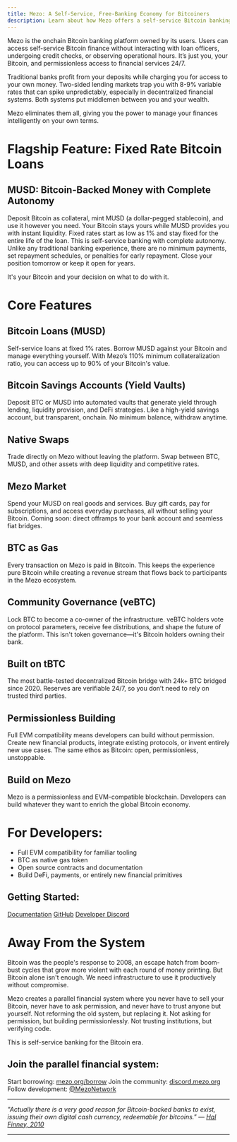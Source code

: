 ```yaml
---
title: Mezo: A Self-Service, Free-Banking Economy for Bitcoiners
description: Learn about how Mezo offers a self-service Bitcoin banking service where you can borrow against BTC collateral.
---
```


Mezo is the onchain Bitcoin banking platform owned by its users. Users can access self-service Bitcoin finance without interacting with loan officers, undergoing credit checks, or observing operational hours. It’s just you, your Bitcoin, and permissionless access to financial services 24/7.

Traditional banks profit from your deposits while charging you for access to your own money. Two-sided lending markets trap you with 8-9% variable rates that can spike unpredictably, especially in decentralized financial systems. Both systems put middlemen between you and your wealth.

Mezo eliminates them all, giving you the power to manage your finances intelligently on your own terms.

# Flagship Feature: Fixed Rate Bitcoin Loans
## MUSD: Bitcoin-Backed Money with Complete Autonomy
Deposit Bitcoin as collateral, mint MUSD (a dollar-pegged stablecoin), and use it however you need. Your Bitcoin stays yours while MUSD provides you with instant liquidity. Fixed rates start as low as 1% and stay fixed for the entire life of the loan.
This is self-service banking with complete autonomy. Unlike any traditional banking experience, there are no minimum payments, set repayment schedules, or penalties for early repayment. Close your position tomorrow or keep it open for years. 

It's your Bitcoin and your decision on what to do with it.

# Core Features
## Bitcoin Loans (MUSD)
Self-service loans at fixed 1% rates. Borrow MUSD against your Bitcoin and manage everything yourself. With Mezo’s 110% minimum collateralization ratio, you can access up to 90% of your Bitcoin's value.

## Bitcoin Savings Accounts (Yield Vaults)
Deposit BTC or MUSD into automated vaults that generate yield through lending, liquidity provision, and DeFi strategies. Like a high-yield savings account, but transparent, onchain. No minimum balance, withdraw anytime.

## Native Swaps
Trade directly on Mezo without leaving the platform. Swap between BTC, MUSD, and other assets with deep liquidity and competitive rates.

## Mezo Market
Spend your MUSD on real goods and services. Buy gift cards, pay for subscriptions, and access everyday purchases, all without selling your Bitcoin. Coming soon: direct offramps to your bank account and seamless fiat bridges.

## BTC as Gas
Every transaction on Mezo is paid in Bitcoin. This keeps the experience pure Bitcoin while creating a revenue stream that flows back to participants in the Mezo ecosystem.

## Community Governance (veBTC)
Lock BTC to become a co-owner of the infrastructure. veBTC holders vote on protocol parameters, receive fee distributions, and shape the future of the platform. This isn't token governance—it's Bitcoin holders owning their bank.

## Built on tBTC
The most battle-tested decentralized Bitcoin bridge with 24k+ BTC bridged since 2020. Reserves are verifiable 24/7, so you don’t need to rely on trusted third parties.

## Permissionless Building
Full EVM compatibility means developers can build without permission. Create new financial products, integrate existing protocols, or invent entirely new use cases. The same ethos as Bitcoin: open, permissionless, unstoppable.

## Build on Mezo
Mezo is a permissionless and EVM-compatible blockchain. Developers can build whatever they want to enrich the global Bitcoin economy.

# For Developers:
- Full EVM compatibility for familiar tooling
- BTC as native gas token
- Open source contracts and documentation
- Build DeFi, payments, or entirely new financial primitives

## Getting Started:
[Documentation](https://mezo.org/docs)
[GitHub](https://github.com/mezo-org)
[Developer Discord](https://discord.com/channels/1220035427952627863/1229470250182119605)

# Away From the System
Bitcoin was the people's response to 2008, an escape hatch from boom-bust cycles that grow more violent with each round of money printing. But Bitcoin alone isn't enough. We need infrastructure to use it productively without compromise.

Mezo creates a parallel financial system where you never have to sell your Bitcoin, never have to ask permission, and never have to trust anyone but yourself. Not reforming the old system, but replacing it. Not asking for permission, but building permissionlessly. Not trusting institutions, but verifying code.

This is self-service banking for the Bitcoin era.

## Join the parallel financial system:
Start borrowing: [mezo.org/borrow](https://mezo.org/borrow)
Join the community: [discord.mezo.org](https://discord.mezo.org)
Follow development: [@MezoNetwork](https://x.com/MezoNetwork)

---

*"Actually there is a very good reason for Bitcoin-backed banks to exist, issuing their own digital cash currency, redeemable for bitcoins." — [Hal Finney, 2010](https://bitcointalk.org/index.php?topic=2500.msg34211#msg34211)*

--- 